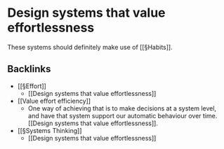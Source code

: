 # Design systems that value effortlessness

These systems should definitely make use of [[§Habits]].

## Backlinks
* [[§Effort]]
	* [[Design systems that value effortlessness]]
* [[Value effort efficiency]]
	* One way of achieving that is to make decisions at a system level, and have that system support our automatic behaviour over time. [[Design systems that value effortlessness]].
* [[§Systems Thinking]]
	* [[Design systems that value effortlessness]]

<!-- {BearID:65BE32F7-81AC-477B-91B4-491D6CEF83A0-61785-0000479E65E4B003} -->
